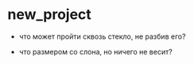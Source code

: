 # new_project



- что может пройти сквозь стекло, не разбив его?

- что размером со слона, но ничего не весит?
